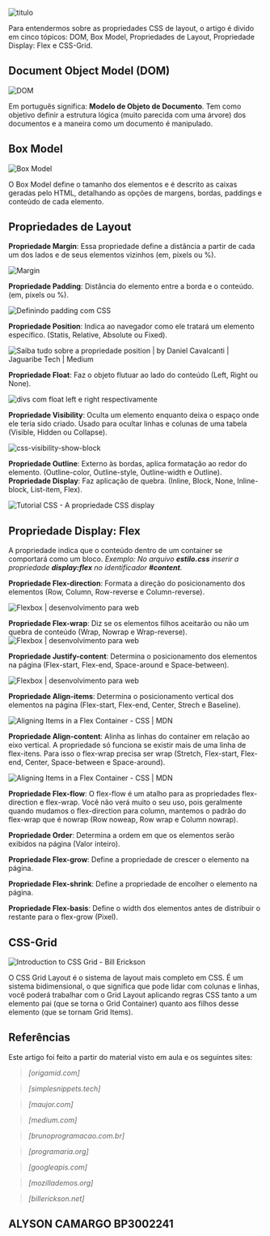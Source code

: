 ![titulo](https://i.imgur.com/5czw1H9.png)

Para entendermos sobre as propriedades CSS de layout, o artigo é divido em cinco tópicos: DOM,  Box Model, Propriedades de Layout, Propriedade Display: Flex e CSS-Grid.

## Document Object Model (DOM)
![DOM](https://simplesnippets.tech/wp-content/uploads/2018/10/what-is-document-object-model-in-JS-featured-image.jpg)

Em português significa: **Modelo de Objeto de Documento**. Tem como objetivo definir a estrutura lógica (muito parecida com uma árvore) dos documentos e a maneira como um documento é manipulado.


## Box Model
![Box Model](https://tableless.github.io/iniciantes/assets/img/box-model.png)

O Box Model define o tamanho dos elementos e é descrito as caixas geradas pelo HTML, detalhando as opções de margens, bordas, paddings e conteúdo de cada elemento. 
## Propriedades de Layout
**Propriedade Margin**: Essa propriedade define a distância a partir de cada um dos lados e de seus elementos vizinhos (em, pixels ou %). 

![Margin](https://www.maujor.com/imagens/ogmargintut.png)

**Propriedade Padding**: Distância do elemento entre a borda e o conteúdo. (em, pixels ou %). 

![Definindo padding com CSS](https://www.maujor.com/imagens/ogpaddingtut.png)

**Propriedade Position**: Indica ao navegador como ele tratará um elemento específico. (Statis, Relative, Absolute ou Fixed).

![Saiba tudo sobre a propriedade position | by Daniel Cavalcanti | Jaguaribe  Tech | Medium](https://miro.medium.com/max/450/1*umKRLLADpNt-IPQK6jqdhw.jpeg)

**Propriedade Float**: Faz o objeto flutuar ao lado do conteúdo (Left, Right ou None).

![divs com float left e right respectivamente](http://www.brunoprogramacao.com.br/wp-content/uploads/2013/10/post-float3.png)

**Propriedade Visibility**: Oculta um elemento enquanto deixa o espaço onde ele teria sido criado. Usado para ocultar linhas e colunas de uma tabela (Visible, Hidden ou Collapse).

![css-visibility-show-block](https://www.programaria.org/wp-content/uploads/2016/07/css-visibility-show-block.png)

**Propriedade Outline**: Externo às bordas, aplica formatação ao redor do elemento. (Outline-color, Outline-style, Outline-width e Outline). 
**Propriedade Display**: Faz aplicação de quebra. (Inline, Block, None, Inline-block, List-item, Flex). 

![Tutorial CSS - A propriedade CSS display](https://www.maujor.com/tutorial/display/op_runin.gif)



## Propriedade Display: Flex

A propriedade indica que o conteúdo dentro de um container se comportará como um bloco. 
*Exemplo: No arquivo **estilo.css** inserir a propriedade **display:flex** no identificador **#content**.*

**Propriedade Flex-direction**: Formata a direção do posicionamento dos elementos (Row, Column, Row-reverse e Column-reverse).

![Flexbox | desenvolvimento para web](https://storage.googleapis.com/dpw/app/uploads/2015/04/flexbox-flex-direction.png)

**Propriedade Flex-wrap**: Diz se os elementos filhos aceitarão ou não um quebra de conteúdo (Wrap, Nowrap e Wrap-reverse).
![Flexbox | desenvolvimento para web](https://storage.googleapis.com/dpw/app/uploads/2015/04/flexbox-flex-wrap.png)

**Propriedade Justify-content**: Determina o posicionamento dos elementos na página (Flex-start, Flex-end, Space-around e Space-between).

![Flexbox | desenvolvimento para web](https://storage.googleapis.com/dpw/app/uploads/2015/04/flexbox-justify-content.png)

**Propriedade Align-items**: Determina o posicionamento vertical dos elementos na página (Flex-start, Flex-end, Center, Strech e Baseline). 

![Aligning Items in a Flex Container - CSS | MDN](https://mdn.mozillademos.org/files/15631/align5.png)

**Propriedade Align-content**: Alinha as linhas do container em relação ao eixo vertical. A propriedade só funciona se existir mais de uma linha de flex-itens. Para isso o flex-wrap precisa ser wrap (Stretch, Flex-start, Flex-end, Center, Space-between e Space-around).

![Aligning Items in a Flex Container - CSS | MDN](https://mdn.mozillademos.org/files/15631/align5.png)

**Propriedade Flex-flow**: O flex-flow é um atalho para as propriedades flex-direction e flex-wrap. Você não verá muito o seu uso, pois geralmente quando mudamos o flex-direction para column, mantemos o padrão do flex-wrap que é nowrap (Row noweap, Row wrap e Column nowrap).

**Propriedade Order**: Determina a ordem em que os elementos serão exibidos na página (Valor inteiro).

**Propriedade Flex-grow**: Define a propriedade de crescer o elemento na página. 

**Propriedade Flex-shrink**: Define a propriedade de encolher o elemento na página.

**Propriedade Flex-basis**: Define o width dos elementos antes de distribuir o restante para o flex-grow (Pixel). 

## CSS-Grid
![Introduction to CSS Grid - Bill Erickson](https://www.billerickson.net/wp-content/uploads/2018/09/css-grid-intro.jpg)

O CSS Grid Layout é o sistema de layout mais completo em CSS. É um sistema bidimensional, o que significa que pode lidar com colunas e linhas, você poderá trabalhar com o Grid Layout aplicando regras CSS tanto a um elemento pai (que se torna o Grid Container) quanto aos filhos desse elemento (que se tornam Grid Items).


## Referências
Este artigo foi feito a partir do material visto em aula e os seguintes sites: 

>*[origamid.com]*

>*[simplesnippets.tech]*

>*[maujor.com]*

>*[medium.com]*

>*[brunoprogramacao.com.br]*

>*[programaria.org]*

>*[googleapis.com]*

>*[mozillademos.org]*

>*[billerickson.net]*


## ALYSON CAMARGO BP3002241
